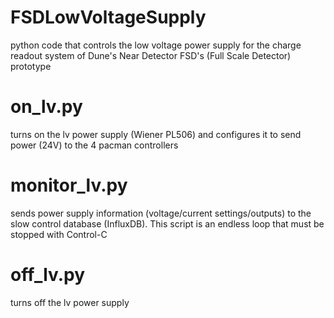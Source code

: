 # FSDLowVoltageSupply
python code that controls the low voltage power supply for the charge readout system of Dune's Near Detector FSD's (Full Scale Detector) prototype

# on_lv.py 
  turns on the lv power supply (Wiener PL506) and configures it to send power (24V) to the 4 pacman controllers

# monitor_lv.py 
  sends power supply information (voltage/current settings/outputs) to the slow control database (InfluxDB). This script is an endless loop that must be stopped with Control-C

# off_lv.py 
  turns off the lv power supply 
